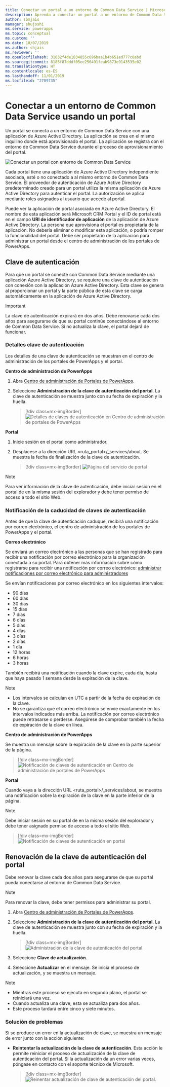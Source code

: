 ```yaml
---
title: Conectar un portal a un entorno de Common Data Service | MicrosoftDocs
description: Aprenda a conectar un portal a un entorno de Common Data Service y a renovar la clave de autenticación.
author: sbmjais
manager: shujoshi
ms.service: powerapps
ms.topic: conceptual
ms.custom: ''
ms.date: 10/07/2019
ms.author: shjais
ms.reviewer: ''
ms.openlocfilehash: 31632f4de1834855c696baa1b4b651ed777c8abd
ms.sourcegitcommit: 8185f87dddf05ee256491feab9873e9143535e02
ms.translationtype: HT
ms.contentlocale: es-ES
ms.lasthandoff: 11/01/2019
ms.locfileid: "2709735"
---
```

# <a name="connect-to-a-common-data-service-environment-using-a-portal"></a>Conectar a un entorno de Common Data Service usando un portal

Un portal se conecta a un entorno de Common Data Service con una aplicación de Azure Active Directory. La aplicación se crea en el mismo inquilino donde está aprovisionado el portal. La aplicación se registra con el entorno de Common Data Service durante el proceso de aprovisionamiento del portal.

![Conectar un portal con entorno de Common Data Service](../media/connect-with-dynamics.png "Conectar un portal con entorno de Common Data Service")

Cada portal tiene una aplicación de Azure Active Directory independiente asociada, esté o no conectado a al mismo entorno de Common Data Service. El proveedor de autenticación de Azure Active Directory predeterminado creado para un portal utiliza la misma aplicación de Azure Active Directory para autenticar el portal. La autorización se aplica mediante roles asignados al usuario que accede al portal.

Puede ver la aplicación de portal asociada en Azure Active Directory. El nombre de esta aplicación será Microsoft CRM Portal y el ID de portal está en el campo **URI de identificador de aplicación** de la aplicación de Azure Active Directory. La persona que aprovisiona el portal es propietaria de la aplicación. No debería eliminar o modificar esta aplicación, o podría romper la funcionalidad del portal. Debe ser propietario de la aplicación para administrar un portal desde el centro de administración de los portales de PowerApps.

## <a name="authentication-key"></a>Clave de autenticación

Para que un portal se conecte con Common Data Service mediante una aplicación Azure Active Directory, se requiere una clave de autenticación con conexión con la aplicación Azure Active Directory. Esta clave se genera al proporcionar un portal y la parte pública de esta clave se carga automáticamente en la aplicación de Azure Active Directory.

> [!IMPORTANT]
> La clave de autenticación expirará en dos años. Debe renovarse cada dos años para asegurarse de que su portal continúe conectándose al entorno de Common Data Service. Si no actualiza la clave, el portal dejará de funcionar.  

### <a name="authentication-key-details"></a>Detalles clave de autenticación

Los detalles de una clave de autenticación se muestran en el centro de administración de los portales de PowerApps y el portal.

**Centro de administración de PowerApps**

1. Abra [Centro de administración de Portales de PowerApps](admin-overview.md).

2. Seleccione **Administración de la clave de autenticación del portal**. La clave de autenticación se muestra junto con su fecha de expiración y la huella.

   > [!div class=mx-imgBorder]
   > ![Detalles de claves de autenticación en Centro de administración de portales de PowerApps](../media/manage-auth-key.png "Detalles de claves de autenticación en Centro de administración de portales de PowerApps")

**Portal**

1. Inicie sesión en el portal como administrador.

2. Desplácese a la dirección URL <ruta_portal>/_services/about. Se muestra la fecha de finalización de la clave de autenticación. 

   > [!div class=mx-imgBorder]
   > ![Página del servicio de portal](../media/portal-services-page.png "Página del servicio de portal")

> [!NOTE]
> Para ver información de la clave de autenticación, debe iniciar sesión en el portal de en la misma sesión del explorador y debe tener permiso de acceso a todo el sitio Web.

### <a name="authentication-key-expiration-notification"></a>Notificación de la caducidad de claves de autenticación

Antes de que la clave de autenticación caduque, recibirá una notificación por correo electrónico, el centro de administración de los portales de PowerApps y el portal.

**Correo electrónico**

Se enviará un correo electrónico a las personas que se han registrado para recibir una notificación por correo electrónico para la organización conectada a su portal. Para obtener más información sobre cómo registrarse para recibir una notificación por correo electrónico: [administrar notificaciones por correo electrónico para administradores](https://docs.microsoft.com/dynamics365/customer-engagement/admin/manage-email-notifications)

Se envían notificaciones por correo electrónico en los siguientes intervalos: 
- 90 días 
- 60 días 
- 30 días 
- 15 días 
- 7 días 
- 6 días 
- 5 días 
- 4 días 
- 3 días 
- 2 días 
- 1 día 
- 12 horas 
- 6 horas 
- 3 horas

También recibirá una notificación cuando la clave expire, cada día, hasta que haya pasado 1 semana desde la expiración de la clave.

> [!NOTE]
> - Los intervalos se calculan en UTC a partir de la fecha de expiración de la clave.
> - No se garantiza que el correo electrónico se envíe exactamente en los intervalos indicados más arriba. La notificación por correo electrónico puede retrasarse o perderse. Asegúrese de comprobar también la fecha de expiración de la clave en línea.

**Centro de administración de PowerApps**

Se muestra un mensaje sobre la expiración de la clave en la parte superior de la página.

> [!div class=mx-imgBorder]
> ![Notificación de claves de autenticación en Centro de administración de portales de PowerApps](../media/portal-admin-center-auth-notif.png "Notificación de claves de autenticación en Centro de administración de portales de PowerApps")

**Portal**

Cuando vaya a la dirección URL <ruta_portal>/_services/about, se muestra una notificación sobre la expiración de la clave en la parte inferior de la página.

> [!NOTE]
> Debe iniciar sesión en su portal de en la misma sesión del explorador y debe tener asignado permiso de acceso a todo el sitio Web.

> [!div class=mx-imgBorder]
> ![Notificación de claves de autenticación en portal](../media/portal-service-page-auth-notif.png "Notificación de claves de autenticación en portal")

## <a name="renew-portal-authentication-key"></a>Renovación de la clave de autenticación del portal

Debe renovar la clave cada dos años para asegurarse de que su portal pueda conectarse al entorno de Common Data Service.

> [!NOTE]
> Para renovar la clave, debe tener permisos para administrar su portal.

1. Abra [Centro de administración de Portales de PowerApps](admin-overview.md).

2. Seleccione **Administración de la clave de autenticación del portal**. La clave de autenticación se muestra junto con su fecha de expiración y la huella.

    > [!div class=mx-imgBorder]
    > ![Administración de la clave de autenticación del portal](../media/manage-portal-auth-key.png "Administración de la clave de autenticación del portal")

3. Seleccione **Clave de actualización**.

4. Seleccione **Actualizar** en el mensaje. Se inicia el proceso de actualización, y se muestra un mensaje.

> [!NOTE]
> - Mientras este proceso se ejecuta en segundo plano, el portal se reiniciará una vez.
> - Cuando actualiza una clave, esta se actualiza para dos años.
> - Este proceso tardará entre cinco y siete minutos.

### <a name="troubleshooting"></a>Solución de problemas

Si se produce un error en la actualización de clave, se muestra un mensaje de error junto con la acción siguiente:

- **Reintentar la actualización de la clave de autenticación**. Esta acción le permite reiniciar el proceso de actualización de la clave de autenticación del portal. Si la actualización da un error varias veces, póngase en contacto con el soporte técnico de Microsoft.

    > [!div class=mx-imgBorder]
    > ![Reinentar actualización de clave de autenticación del portal.](../media/retry-auth-key-update.png "Reinentar actualización de clave de autenticación del portal.")